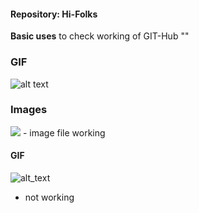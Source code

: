 ####    Repository:    Hi-Folks
__Basic uses__ to check working of GIT-Hub
""
### GIF
![alt text]("https://www.google.com/imgres?imgurl=https%3A%2F%2Fc.tenor.com%2FKPBQP3CRmQIAAAAC%2Fwaterfall-nature.gif&imgrefurl=https%3A%2F%2Ftenor.com%2Fview%2Fwaterfall-nature-green-birds-gif-15513798&tbnid=JLFqTCLXLIVBrM&vet=12ahUKEwiflevaua3zAhWNnUsFHROWAiAQMygDegUIARCGAg..i&docid=NBVUBPVq6Jx85M&w=498&h=280&q=gif%20nature&ved=2ahUKEwiflevaua3zAhWNnUsFHROWAiAQMygDegUIARCGAg")
### Images

<img src = "https://images2.minutemediacdn.com/image/upload/c_crop,h_1080,w_1920,x_0,y_73/f_auto,q_auto,w_1100/v1607957918/shape/mentalfloss/72659-pixabay.jpg">
- image file working

#### GIF
![alt_text]("https://images2.minutemediacdn.com/image/upload/c_crop,h_1080,w_1920,x_0,y_73/f_auto,q_auto,w_1100/v1607957918/shape/mentalfloss/72659-pixabay.jpg")
* not working
